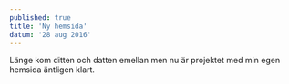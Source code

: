 ```yaml
---
published: true
title: 'Ny hemsida'
datum: '28 aug 2016'
---
```


Länge kom ditten och datten emellan men nu är projektet med min egen hemsida äntligen klart. 